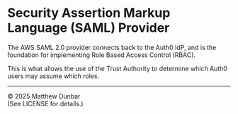 # Security Assertion Markup Language (SAML) Provider

The AWS SAML 2.0 provider connects back to the Auth0 IdP, and is the foundation for implementing Role Based Access Control (RBAC).

This is what allows the use of the Trust Authority to determine which Auth0 users may assume which roles.

---

© 2025 Matthew Dunbar  
(See LICENSE for details.)
